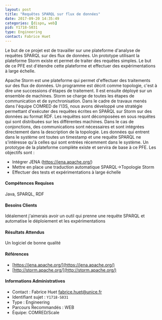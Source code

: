 ```yaml
---
layout: post
title: "Requêtes SPARQL sur flux de données"
date: 2017-09-20 14:35:49
categories: [dispo, web]
pid: Y1718-S031
type: Engineering
contact: Fabrice Huet
---
```

       
Le but de ce projet est de travailler sur une plateforme d'analyse de requêtes SPARQL sur des flux de données. Un prototype utilisant la plateforme Storm existe et permet de traiter des requêtes simples. Le but de ce PFE est d'étendre cette plateforme et effectuer des expérimentations à large échelle. 

Apache Storm est une plateforme qui permet d'effectuer des traitements sur des flux de données. Un programme est décrit comme topologie, c'est à dire une successions d'étapes de traitement. Il est ensuite déployé sur un ensemble de machines. Storm se charge de toutes les étapes de communication et de synchronisation. 
Dans le cadre de travaux menés dans l'équipe COMRED de l'I3S, nous avons développé une stratégie permettant d'exécuter des requêtes écrites en SPARQL sur Storm sur des données au format RDF. Les requêtes sont décomposées en sous requêtes qui sont distribuées sur les différentes machines. Dans le cas de conjonctions, des communications sont nécessaires et sont intégrées directement dans la description de la topologie. Les données qui entrent dans le système ont toutes un timestamp et une requête SPARQL ne s'intéresse qu'à celles qui sont entrées récemment dans le système. 
Un prototype de la plateforme complète existe et servira de base à ce PFE. 
Les objectifs sont :
  - Intégrer JENA (https://jena.apache.org/) 
  - Mettre en place une traduction automatique SPARQL->Topologie Storm
  - Effectuer des tests et expérimentations à large échelle

#### Compétences Requises
Java, SPARQL, RDF



     

#### Besoins Clients
Idéalement j'aimerais avoir un outil qui prenne une requête SPARQL et automatise le déploiement et les expérimentations

#### Résultats Attendus
Un logiciel de bonne qualité

#### Références

  * [https://jena.apache.org/](https://jena.apache.org/)
  * [http://storm.apache.org/](http://storm.apache.org/)

#### Informations Administratives
  * Contact : Fabrice Huet <fabrice.huet@unice.fr>
  * Identifiant sujet : `Y1718-S031`
  * Type : Engineering
  * Parcours Recommandés : WEB
  * Équipe: COMRED/Scale

     